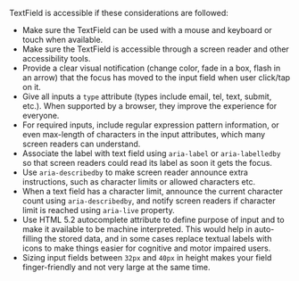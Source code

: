 TextField is accessible if these considerations are followed:

- Make sure the TextField can be used with a mouse and keyboard or touch when available.
- Make sure the TextField is accessible through a screen reader and other accessibility tools.
- Provide a clear visual notification (change color, fade in a box, flash in an arrow) that the focus has moved to the input field when user click/tap on it.
- Give all inputs a `type` attribute (types include email, tel, text, submit, etc.). When supported by a browser, they improve the experience for everyone.
- For required inputs, include regular expression pattern information, or even max-length of characters in the input attributes, which many screen readers can understand.
- Associate the label with text field using `aria-label` or `aria-labelledby` so that screen readers could read its label as soon it gets the focus.
- Use `aria-describedby` to make screen reader announce extra instructions, such as character limits or allowed characters etc.
- When a text field has a character limit, announce the current character count using `aria-describedby`, and notify screen readers if character limit is reached using `aria-live` property.
- Use HTML 5.2 autocomplete attribute to define purpose of input and to make it available to be machine interpreted. This would help in auto-filling the stored data, and in some cases replace textual labels with icons to make things easier for cognitive and motor impaired users.
- Sizing input fields between `32px` and `40px` in height makes your field finger-friendly and not very large at the same time.
